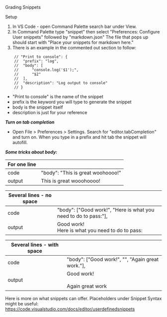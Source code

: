 Grading Snippets

Setup

1. In VS Code - open Command Palette search bar under View.
2. In Command Palette type "snippet" then select "Preferences: Configure User snippets" followed by "markdown.json" The file that pops up should start with "Place your snippets for markdown here."
3. There is an example in the commented out section to follow:

```
    // "Print to console": {
    //  "prefix": "log",
    //  "body": [
    //      "console.log('$1');",
    //      "$2"
    //  ],
    //  "description": "Log output to console"
    // }
```

- "Print to console" is the name of the snippet
- prefix is the keyword you will type to generate the snippet
- body is the snippet itself
- description is just for your reference

**_Turn on tab completion_**

- Open File > Preferences > Settings. Search for "editor.tabCompletion" and turn on. When you type in a prefix and hit tab the snippet will autofill.

**_Some tricks about body:_**

| For one line |                                   |
| ------------ | --------------------------------- |
| code         | "body": "This is great woohoooo!" |
| output       | This is great wooohoooo!          |

| Several lines - no space |                                                                 |
| ------------------------ | --------------------------------------------------------------- |
| code                     | "body": ["Good work!", "Here is what you need to do to pass:"], |
| output                   | Good work! <br> Here is what you need to do to pass:            |  |

| Several lines - with space |                                                  |
| -------------------------- | ------------------------------------------------ |
| code                       | "body": ["Good work!", "", "Again great work."], |
| output                     | Good work! <br> <br> Again great work            |

Here is more on what snippets can offer. Placeholders under Snippet Syntax might be useful: https://code.visualstudio.com/docs/editor/userdefinedsnippets
